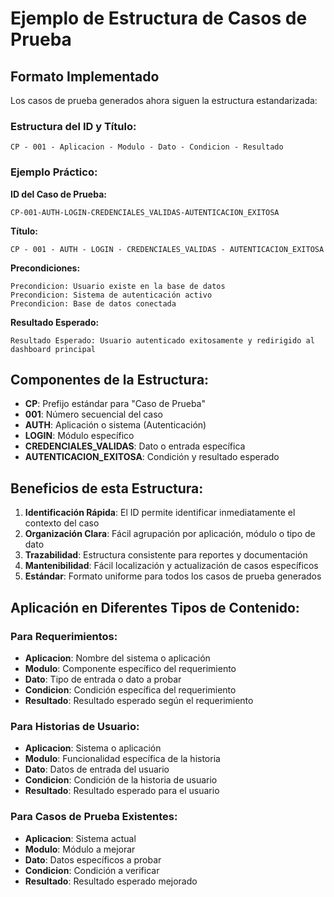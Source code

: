 # Ejemplo de Estructura de Casos de Prueba

## Formato Implementado

Los casos de prueba generados ahora siguen la estructura estandarizada:

### Estructura del ID y Título:
```
CP - 001 - Aplicacion - Modulo - Dato - Condicion - Resultado
```

### Ejemplo Práctico:

**ID del Caso de Prueba:**
```
CP-001-AUTH-LOGIN-CREDENCIALES_VALIDAS-AUTENTICACION_EXITOSA
```

**Título:**
```
CP - 001 - AUTH - LOGIN - CREDENCIALES_VALIDAS - AUTENTICACION_EXITOSA
```

**Precondiciones:**
```
Precondicion: Usuario existe en la base de datos
Precondicion: Sistema de autenticación activo
Precondicion: Base de datos conectada
```

**Resultado Esperado:**
```
Resultado Esperado: Usuario autenticado exitosamente y redirigido al dashboard principal
```

## Componentes de la Estructura:

- **CP**: Prefijo estándar para "Caso de Prueba"
- **001**: Número secuencial del caso
- **AUTH**: Aplicación o sistema (Autenticación)
- **LOGIN**: Módulo específico
- **CREDENCIALES_VALIDAS**: Dato o entrada específica
- **AUTENTICACION_EXITOSA**: Condición y resultado esperado

## Beneficios de esta Estructura:

1. **Identificación Rápida**: El ID permite identificar inmediatamente el contexto del caso
2. **Organización Clara**: Fácil agrupación por aplicación, módulo o tipo de dato
3. **Trazabilidad**: Estructura consistente para reportes y documentación
4. **Mantenibilidad**: Fácil localización y actualización de casos específicos
5. **Estándar**: Formato uniforme para todos los casos de prueba generados

## Aplicación en Diferentes Tipos de Contenido:

### Para Requerimientos:
- **Aplicacion**: Nombre del sistema o aplicación
- **Modulo**: Componente específico del requerimiento
- **Dato**: Tipo de entrada o dato a probar
- **Condicion**: Condición específica del requerimiento
- **Resultado**: Resultado esperado según el requerimiento

### Para Historias de Usuario:
- **Aplicacion**: Sistema o aplicación
- **Modulo**: Funcionalidad específica de la historia
- **Dato**: Datos de entrada del usuario
- **Condicion**: Condición de la historia de usuario
- **Resultado**: Resultado esperado para el usuario

### Para Casos de Prueba Existentes:
- **Aplicacion**: Sistema actual
- **Modulo**: Módulo a mejorar
- **Dato**: Datos específicos a probar
- **Condicion**: Condición a verificar
- **Resultado**: Resultado esperado mejorado
